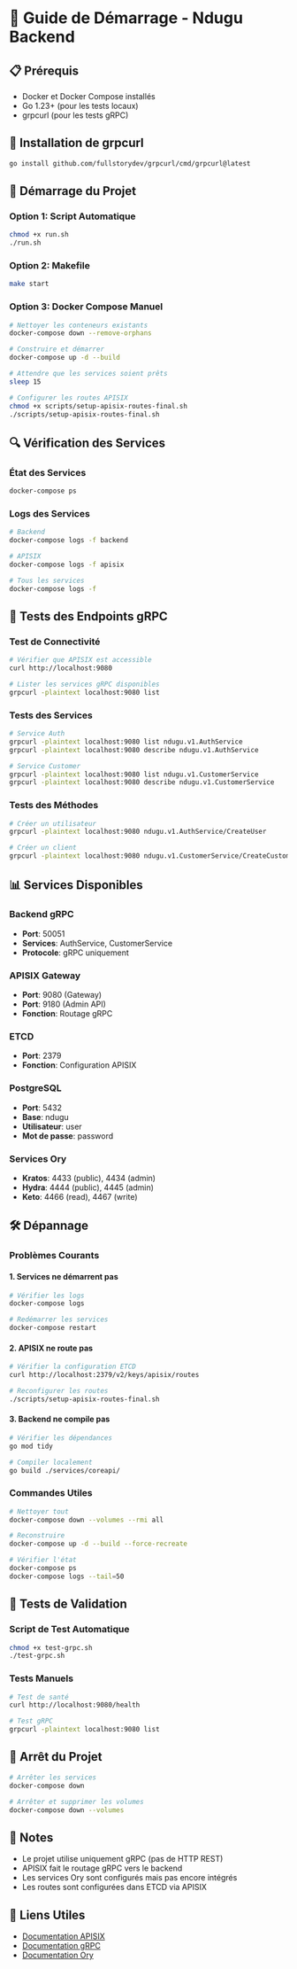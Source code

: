 # 🚀 Guide de Démarrage - Ndugu Backend

## 📋 Prérequis

- Docker et Docker Compose installés
- Go 1.23+ (pour les tests locaux)
- grpcurl (pour les tests gRPC)

## 🔧 Installation de grpcurl

```bash
go install github.com/fullstorydev/grpcurl/cmd/grpcurl@latest
```

## 🚀 Démarrage du Projet

### Option 1: Script Automatique
```bash
chmod +x run.sh
./run.sh
```

### Option 2: Makefile
```bash
make start
```

### Option 3: Docker Compose Manuel
```bash
# Nettoyer les conteneurs existants
docker-compose down --remove-orphans

# Construire et démarrer
docker-compose up -d --build

# Attendre que les services soient prêts
sleep 15

# Configurer les routes APISIX
chmod +x scripts/setup-apisix-routes-final.sh
./scripts/setup-apisix-routes-final.sh
```

## 🔍 Vérification des Services

### État des Services
```bash
docker-compose ps
```

### Logs des Services
```bash
# Backend
docker-compose logs -f backend

# APISIX
docker-compose logs -f apisix

# Tous les services
docker-compose logs -f
```

## 🧪 Tests des Endpoints gRPC

### Test de Connectivité
```bash
# Vérifier que APISIX est accessible
curl http://localhost:9080

# Lister les services gRPC disponibles
grpcurl -plaintext localhost:9080 list
```

### Tests des Services
```bash
# Service Auth
grpcurl -plaintext localhost:9080 list ndugu.v1.AuthService
grpcurl -plaintext localhost:9080 describe ndugu.v1.AuthService

# Service Customer
grpcurl -plaintext localhost:9080 list ndugu.v1.CustomerService
grpcurl -plaintext localhost:9080 describe ndugu.v1.CustomerService
```

### Tests des Méthodes
```bash
# Créer un utilisateur
grpcurl -plaintext localhost:9080 ndugu.v1.AuthService/CreateUser

# Créer un client
grpcurl -plaintext localhost:9080 ndugu.v1.CustomerService/CreateCustomer
```

## 📊 Services Disponibles

### Backend gRPC
- **Port**: 50051
- **Services**: AuthService, CustomerService
- **Protocole**: gRPC uniquement

### APISIX Gateway
- **Port**: 9080 (Gateway)
- **Port**: 9180 (Admin API)
- **Fonction**: Routage gRPC

### ETCD
- **Port**: 2379
- **Fonction**: Configuration APISIX

### PostgreSQL
- **Port**: 5432
- **Base**: ndugu
- **Utilisateur**: user
- **Mot de passe**: password

### Services Ory
- **Kratos**: 4433 (public), 4434 (admin)
- **Hydra**: 4444 (public), 4445 (admin)
- **Keto**: 4466 (read), 4467 (write)

## 🛠️ Dépannage

### Problèmes Courants

#### 1. Services ne démarrent pas
```bash
# Vérifier les logs
docker-compose logs

# Redémarrer les services
docker-compose restart
```

#### 2. APISIX ne route pas
```bash
# Vérifier la configuration ETCD
curl http://localhost:2379/v2/keys/apisix/routes

# Reconfigurer les routes
./scripts/setup-apisix-routes-final.sh
```

#### 3. Backend ne compile pas
```bash
# Vérifier les dépendances
go mod tidy

# Compiler localement
go build ./services/coreapi/
```

### Commandes Utiles

```bash
# Nettoyer tout
docker-compose down --volumes --rmi all

# Reconstruire
docker-compose up -d --build --force-recreate

# Vérifier l'état
docker-compose ps
docker-compose logs --tail=50
```

## 🎯 Tests de Validation

### Script de Test Automatique
```bash
chmod +x test-grpc.sh
./test-grpc.sh
```

### Tests Manuels
```bash
# Test de santé
curl http://localhost:9080/health

# Test gRPC
grpcurl -plaintext localhost:9080 list
```

## 🛑 Arrêt du Projet

```bash
# Arrêter les services
docker-compose down

# Arrêter et supprimer les volumes
docker-compose down --volumes
```

## 📝 Notes

- Le projet utilise uniquement gRPC (pas de HTTP REST)
- APISIX fait le routage gRPC vers le backend
- Les services Ory sont configurés mais pas encore intégrés
- Les routes sont configurées dans ETCD via APISIX

## 🔗 Liens Utiles

- [Documentation APISIX](https://apisix.apache.org/docs/)
- [Documentation gRPC](https://grpc.io/docs/)
- [Documentation Ory](https://www.ory.sh/docs/)

